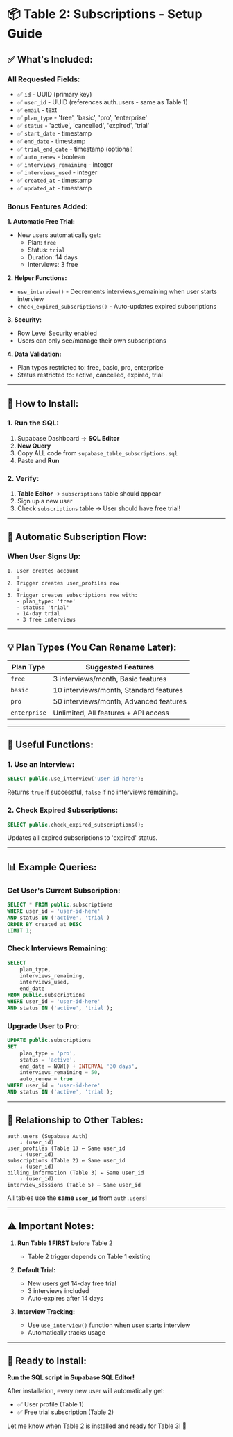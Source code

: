 # 📦 Table 2: Subscriptions - Setup Guide

## ✅ What's Included:

### All Requested Fields:
- ✅ `id` - UUID (primary key)
- ✅ `user_id` - UUID (references auth.users - same as Table 1)
- ✅ `email` - text
- ✅ `plan_type` - 'free', 'basic', 'pro', 'enterprise'
- ✅ `status` - 'active', 'cancelled', 'expired', 'trial'
- ✅ `start_date` - timestamp
- ✅ `end_date` - timestamp
- ✅ `trial_end_date` - timestamp (optional)
- ✅ `auto_renew` - boolean
- ✅ `interviews_remaining` - integer
- ✅ `interviews_used` - integer
- ✅ `created_at` - timestamp
- ✅ `updated_at` - timestamp

### Bonus Features Added:

**1. Automatic Free Trial:**
- New users automatically get:
  - Plan: `free`
  - Status: `trial`
  - Duration: 14 days
  - Interviews: 3 free

**2. Helper Functions:**
- `use_interview()` - Decrements interviews_remaining when user starts interview
- `check_expired_subscriptions()` - Auto-updates expired subscriptions

**3. Security:**
- Row Level Security enabled
- Users can only see/manage their own subscriptions

**4. Data Validation:**
- Plan types restricted to: free, basic, pro, enterprise
- Status restricted to: active, cancelled, expired, trial

---

## 🚀 How to Install:

### 1. Run the SQL:
1. Supabase Dashboard → **SQL Editor**
2. **New Query**
3. Copy ALL code from `supabase_table_subscriptions.sql`
4. Paste and **Run**

### 2. Verify:
1. **Table Editor** → `subscriptions` table should appear
2. Sign up a new user
3. Check `subscriptions` table → User should have free trial!

---

## 🎯 Automatic Subscription Flow:

### When User Signs Up:
```
1. User creates account
   ↓
2. Trigger creates user_profiles row
   ↓
3. Trigger creates subscriptions row with:
   - plan_type: 'free'
   - status: 'trial'
   - 14-day trial
   - 3 free interviews
```

---

## 💡 Plan Types (You Can Rename Later):

| Plan Type | Suggested Features |
|-----------|-------------------|
| `free` | 3 interviews/month, Basic features |
| `basic` | 10 interviews/month, Standard features |
| `pro` | 50 interviews/month, Advanced features |
| `enterprise` | Unlimited, All features + API access |

---

## 🔧 Useful Functions:

### 1. Use an Interview:
```sql
SELECT public.use_interview('user-id-here');
```
Returns `true` if successful, `false` if no interviews remaining.

### 2. Check Expired Subscriptions:
```sql
SELECT public.check_expired_subscriptions();
```
Updates all expired subscriptions to 'expired' status.

---

## 📊 Example Queries:

### Get User's Current Subscription:
```sql
SELECT * FROM public.subscriptions 
WHERE user_id = 'user-id-here' 
AND status IN ('active', 'trial')
ORDER BY created_at DESC 
LIMIT 1;
```

### Check Interviews Remaining:
```sql
SELECT 
    plan_type,
    interviews_remaining,
    interviews_used,
    end_date
FROM public.subscriptions 
WHERE user_id = 'user-id-here' 
AND status IN ('active', 'trial');
```

### Upgrade User to Pro:
```sql
UPDATE public.subscriptions
SET 
    plan_type = 'pro',
    status = 'active',
    end_date = NOW() + INTERVAL '30 days',
    interviews_remaining = 50,
    auto_renew = true
WHERE user_id = 'user-id-here'
AND status IN ('active', 'trial');
```

---

## 🔗 Relationship to Other Tables:

```
auth.users (Supabase Auth)
    ↓ (user_id)
user_profiles (Table 1) ← Same user_id
    ↓ (user_id)
subscriptions (Table 2) ← Same user_id
    ↓ (user_id)
billing_information (Table 3) ← Same user_id
    ↓ (user_id)
interview_sessions (Table 5) ← Same user_id
```

All tables use the **same `user_id`** from `auth.users`!

---

## ⚠️ Important Notes:

1. **Run Table 1 FIRST** before Table 2
   - Table 2 trigger depends on Table 1 existing

2. **Default Trial:**
   - New users get 14-day free trial
   - 3 interviews included
   - Auto-expires after 14 days

3. **Interview Tracking:**
   - Use `use_interview()` function when user starts interview
   - Automatically tracks usage

---

## 🎉 Ready to Install:

**Run the SQL script in Supabase SQL Editor!**

After installation, every new user will automatically get:
- ✅ User profile (Table 1)
- ✅ Free trial subscription (Table 2)

Let me know when Table 2 is installed and ready for Table 3! 🚀

